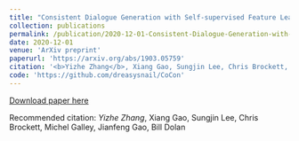 ```yaml
---
title: "Consistent Dialogue Generation with Self-supervised Feature Learning."
collection: publications
permalink: /publication/2020-12-01-Consistent-Dialogue-Generation-with-Self-supervised-Feature-Learning
date: 2020-12-01
venue: 'ArXiv preprint'
paperurl: 'https://arxiv.org/abs/1903.05759'
citation: '<b>Yizhe Zhang</b>, Xiang Gao, Sungjin Lee, Chris Brockett, Michel Galley, Jianfeng Gao, Bill Dolan'
code: 'https://github.com/dreasysnail/CoCon'
---
```

[Download paper here](https://arxiv.org/abs/1903.05759)

Recommended citation: *Yizhe Zhang*, Xiang Gao, Sungjin Lee, Chris Brockett, Michel Galley, Jianfeng Gao, Bill Dolan